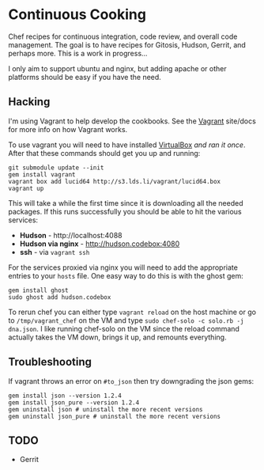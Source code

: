 # Continuous Cooking

Chef recipes for continuous integration, code review, and overall code management.
The goal is to have recipes for Gitosis, Hudson, Gerrit, and perhaps more.
This is a work in progress...

I only aim to support ubuntu and nginx, but adding apache or other platforms should
be easy if you have the need.

## Hacking

I'm using Vagrant to help develop the cookbooks. See the [Vagrant](http://vagrantup.com)
site/docs for more info on how Vagrant works.

To use vagrant you will need to have installed [VirtualBox](http://www.virtualbox.org/wiki/Downloads) *and ran it once*.  After that
these commands should get you up and running:

    git submodule update --init
    gem install vagrant
    vagrant box add lucid64 http://s3.lds.li/vagrant/lucid64.box
    vagrant up

This will take a while the first time since it is downloading all the needed packages. If this runs
successfully you should be able to hit the various services:

 * **Hudson** - http://localhost:4088
 * **Hudson via nginx** - http://hudson.codebox:4080
 * **ssh** - via `vagrant ssh`

For the services proxied via nginx you will need to add the appropriate entries to your `hosts` file.
One easy way to do this is with the ghost gem:

    gem install ghost
    sudo ghost add hudson.codebox

To rerun chef you can either type `vagrant reload` on the host machine or go to `/tmp/vagrant_chef` on
the VM and type `sudo chef-solo -c solo.rb -j dna.json`. I like running chef-solo on the VM since the
reload command actually takes the VM down, brings it up, and remounts everything.

## Troubleshooting

If vagrant throws an error on `#to_json` then try downgrading the json gems:

    gem install json --version 1.2.4
    gem install json_pure --version 1.2.4
    gem uninstall json # uninstall the more recent versions
    gem uninstall json_pure # uninstall the more recent versions

## TODO
 * Gerrit
